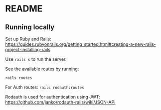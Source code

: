 # README

## Running locally

Set up Ruby and Rails: https://guides.rubyonrails.org/getting_started.html#creating-a-new-rails-project-installing-rails

Use `rails s` to run the server.

See the available routes by running:

`rails routes`

For Auth routes: 
`rails rodauth:routes`

Rodauth is used for authentication using JWT:
https://github.com/janko/rodauth-rails/wiki/JSON-API
